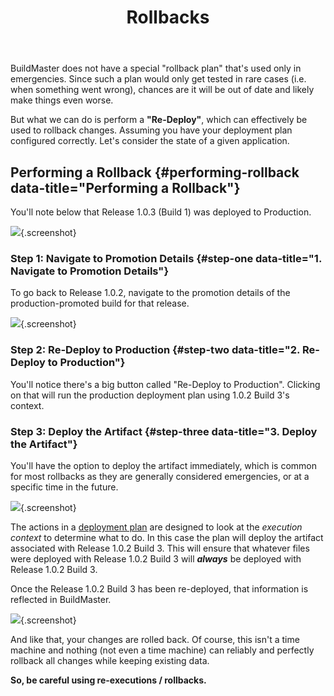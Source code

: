 ﻿---
title: Rollbacks
keywords: buildmaster, releases, rollbacks
sequence: 500
---

BuildMaster does not have a special "rollback plan" that's used only in emergencies. Since such a plan would only get tested in rare cases (i.e. when something went wrong), chances are it will be out of date and likely make things even worse.

But what we can do is perform a **"Re-Deploy"**, which can effectively be used to rollback changes. Assuming you have your deployment plan configured correctly. Let's consider the state of a given application.

## Performing a Rollback {#performing-rollback data-title="Performing a Rollback"}

You'll note below that Release 1.0.3 (Build 1) was deployed to Production.

![](/resources/tutorials/roll-back/latest-deployment.png){.screenshot}

### Step 1: Navigate to Promotion Details {#step-one data-title="1. Navigate to Promotion Details"}

To go back to Release 1.0.2, navigate to the promotion details of the production-promoted build for that release.

![](/resources/tutorials/roll-back/previous-version.png){.screenshot}

### Step 2: Re-Deploy to Production {#step-two data-title="2. Re-Deploy to Production"}

You'll notice there's a big button called "Re-Deploy to Production". Clicking on that will run the production deployment plan using 1.0.2 Build 3's context.

### Step 3: Deploy the Artifact {#step-three data-title="3. Deploy the Artifact"}

You'll have the option to deploy the artifact immediately, which is common for most rollbacks as they are generally considered emergencies, or at a specific time in the future.

![](/resources/tutorials/roll-back/deploy-now.png){.screenshot}

The actions in a [deployment plan](/docs/buildmaster/deployments/plans) are designed to look at the *execution context* to determine what to do. In this case the plan will deploy the artifact associated with Release 1.0.2 Build 3\. This will ensure that whatever files were deployed with Release 1.0.2 Build 3 will _**always**_ be deployed with Release 1.0.2 Build 3.

Once the Release 1.0.2 Build 3 has been re-deployed, that information is reflected in BuildMaster.

![](/resources/tutorials/roll-back/rolled-back.png){.screenshot}

And like that, your changes are rolled back. Of course, this isn't a time machine and nothing (not even a time machine) can reliably and perfectly rollback all changes while keeping existing data.

**So, be careful using re-executions / rollbacks.**
